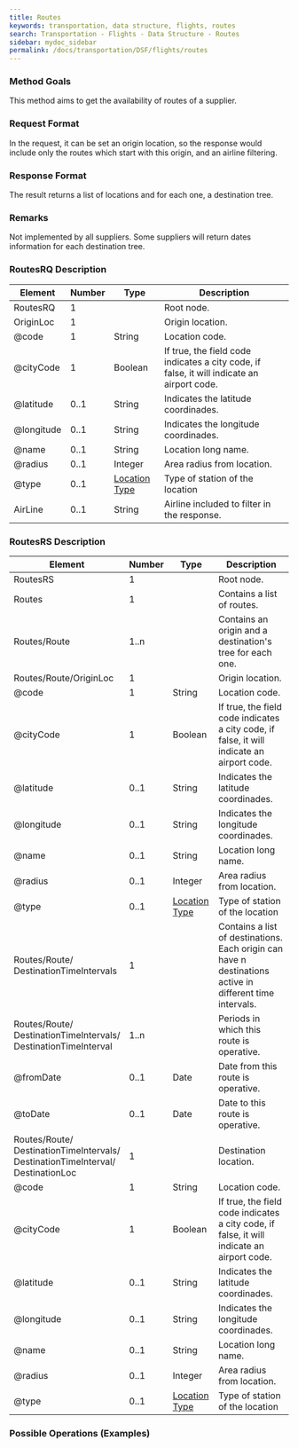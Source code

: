 ```yaml
---
title: Routes
keywords: transportation, data structure, flights, routes
search: Transportation - Flights - Data Structure - Routes
sidebar: mydoc_sidebar
permalink: /docs/transportation/DSF/flights/routes
---
```




### Method Goals

This method aims to get the availability of routes of a supplier.


### Request Format

In the request, it can be set an origin location, so the response would include only the routes which start with this origin, and an airline filtering.


### Response Format

The result returns a list of locations and for each one, a destination tree.


### Remarks

Not implemented by all suppliers. Some suppliers will return dates information for each destination tree.


### RoutesRQ Description



| **Element**						| **Number**| **Type**	| **Description**														  |
| --------------------------------- | --------- | --------- | ----------------------------------------------------------------------- |
| RoutesRQ                 		    | 1     	|			| Root node.|
| OriginLoc						    | 1      	|           | Origin location.|
| @code            			        | 1  		| String	| Location code.|
| @cityCode        			        | 1  		| Boolean	| If true, the field code indicates a city code, if false, it will indicate an airport code.|
| @latitude					        | 0..1		| String	| Indicates the latitude coordinades.|
| @longitude				        | 0..1		| String	| Indicates the longitude coordinades.|
| @name						        | 0..1		| String	| Location long name.|
| @radius					        | 0..1		| Integer	| Area radius from location.|
| @type						        | 0..1 		| [Location Type](https://github.com/XML-Travelgate/xtg-content-articles-pub/blob/master/docs/transportation/enum.md#location-type)	| Type of station of the location|
| AirLine						    | 0..1      | String    | Airline included to filter in the response.|


### RoutesRS Description



| **Element**						| **Number**| **Type**	| **Description**															|
| --------------------------------- | --------- | ---------	| --------------------------------------------------------------------------|
| RoutesRS                 		    | 1     	|			| Root node.|
| Routes                 		    | 1     	|			| Contains a list of routes.|
| Routes/Route                 		| 1..n     	|			| Contains an origin and a destination's tree for each one.|
| Routes/Route/OriginLoc			| 1      	|           | Origin location.|
| @code            			        | 1  		| String	| Location code.|
| @cityCode        			        | 1  		| Boolean	| If true, the field code indicates a city code, if false, it will indicate an airport code.|
| @latitude					        | 0..1		| String	| Indicates the latitude coordinades.|
| @longitude				        | 0..1		| String	| Indicates the longitude coordinades.|
| @name						        | 0..1		| String	| Location long name.|
| @radius					        | 0..1		| Integer	| Area radius from location.|
| @type						        | 0..1 		| [Location Type](https://github.com/XML-Travelgate/xtg-content-articles-pub/blob/master/docs/transportation/enum.md#location-type)	| Type of station of the location|
| Routes/Route/<br>DestinationTimeIntervals			| 1      	|           | Contains a list of destinations. Each origin can have n destinations active in different time intervals.|
| Routes/Route/<br>DestinationTimeIntervals/<br>DestinationTimeInterval			| 1..n      	|           | Periods in which this route is operative.|
| @fromDate            			    | 0..1  		| Date	| Date from this route is operative.|
| @toDate            			    | 0..1  		| Date	| Date to this route is operative.|
| Routes/Route/<br>DestinationTimeIntervals/<br>DestinationTimeInterval/<br>DestinationLoc		| 1      	|           | Destination location.|
| @code            			        | 1  		| String	| Location code.|
| @cityCode        			        | 1  		| Boolean	| If true, the field code indicates a city code, if false, it will indicate an airport code.|
| @latitude					        | 0..1		| String	| Indicates the latitude coordinades.|
| @longitude				        | 0..1		| String	| Indicates the longitude coordinades.|
| @name						        | 0..1		| String	| Location long name.|
| @radius					        | 0..1		| Integer	| Area radius from location.|
| @type						        | 0..1 		| [Location Type](https://github.com/XML-Travelgate/xtg-content-articles-pub/blob/master/docs/transportation/enum.md#location-type)	| Type of station of the location|


### Possible Operations (Examples)

